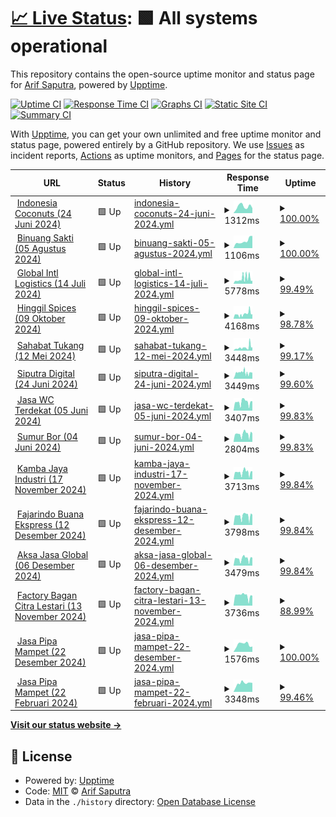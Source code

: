 # [📈 Live Status](https://status.exputra.com): <!--live status--> **🟩 All systems operational**

This repository contains the open-source uptime monitor and status page for [Arif Saputra](https://status.exputra.com), powered by [Upptime](https://github.com/upptime/upptime).

[![Uptime CI](https://github.com/mrays/status.exputra.com/workflows/Uptime%20CI/badge.svg)](https://github.com/mrays/status.exputra.com/actions?query=workflow%3A%22Uptime+CI%22)
[![Response Time CI](https://github.com/mrays/status.exputra.com/workflows/Response%20Time%20CI/badge.svg)](https://github.com/mrays/status.exputra.com/actions?query=workflow%3A%22Response+Time+CI%22)
[![Graphs CI](https://github.com/mrays/status.exputra.com/workflows/Graphs%20CI/badge.svg)](https://github.com/mrays/status.exputra.com/actions?query=workflow%3A%22Graphs+CI%22)
[![Static Site CI](https://github.com/mrays/status.exputra.com/workflows/Static%20Site%20CI/badge.svg)](https://github.com/mrays/status.exputra.com/actions?query=workflow%3A%22Static+Site+CI%22)
[![Summary CI](https://github.com/mrays/status.exputra.com/workflows/Summary%20CI/badge.svg)](https://github.com/mrays/status.exputra.com/actions?query=workflow%3A%22Summary+CI%22)

With [Upptime](https://upptime.js.org), you can get your own unlimited and free uptime monitor and status page, powered entirely by a GitHub repository. We use [Issues](https://github.com/mrays/status.exputra.com/issues) as incident reports, [Actions](https://github.com/mrays/status.exputra.com/actions) as uptime monitors, and [Pages](https://status.exputra.com) for the status page.

<!--start: status pages-->
<!-- This summary is generated by Upptime (https://github.com/upptime/upptime) -->
<!-- Do not edit this manually, your changes will be overwritten -->
<!-- prettier-ignore -->
| URL | Status | History | Response Time | Uptime |
| --- | ------ | ------- | ------------- | ------ |
| <img alt="" src="https://icons.duckduckgo.com/ip3/indonesiacoconuts.com.ico" height="13"> [Indonesia Coconuts (24 Juni 2024)](https://indonesiacoconuts.com) | 🟩 Up | [indonesia-coconuts-24-juni-2024.yml](https://github.com/mrays/status.exputra.com/commits/HEAD/history/indonesia-coconuts-24-juni-2024.yml) | <details><summary><img alt="Response time graph" src="./graphs/indonesia-coconuts-24-juni-2024/response-time-week.png" height="20"> 1312ms</summary><br><a href="https://status.exputra.com/history/indonesia-coconuts-24-juni-2024"><img alt="Response time 1276" src="https://img.shields.io/endpoint?url=https%3A%2F%2Fraw.githubusercontent.com%2Fmrays%2Fstatus.exputra.com%2FHEAD%2Fapi%2Findonesia-coconuts-24-juni-2024%2Fresponse-time.json"></a><br><a href="https://status.exputra.com/history/indonesia-coconuts-24-juni-2024"><img alt="24-hour response time 962" src="https://img.shields.io/endpoint?url=https%3A%2F%2Fraw.githubusercontent.com%2Fmrays%2Fstatus.exputra.com%2FHEAD%2Fapi%2Findonesia-coconuts-24-juni-2024%2Fresponse-time-day.json"></a><br><a href="https://status.exputra.com/history/indonesia-coconuts-24-juni-2024"><img alt="7-day response time 1312" src="https://img.shields.io/endpoint?url=https%3A%2F%2Fraw.githubusercontent.com%2Fmrays%2Fstatus.exputra.com%2FHEAD%2Fapi%2Findonesia-coconuts-24-juni-2024%2Fresponse-time-week.json"></a><br><a href="https://status.exputra.com/history/indonesia-coconuts-24-juni-2024"><img alt="30-day response time 1276" src="https://img.shields.io/endpoint?url=https%3A%2F%2Fraw.githubusercontent.com%2Fmrays%2Fstatus.exputra.com%2FHEAD%2Fapi%2Findonesia-coconuts-24-juni-2024%2Fresponse-time-month.json"></a><br><a href="https://status.exputra.com/history/indonesia-coconuts-24-juni-2024"><img alt="1-year response time 1276" src="https://img.shields.io/endpoint?url=https%3A%2F%2Fraw.githubusercontent.com%2Fmrays%2Fstatus.exputra.com%2FHEAD%2Fapi%2Findonesia-coconuts-24-juni-2024%2Fresponse-time-year.json"></a></details> | <details><summary><a href="https://status.exputra.com/history/indonesia-coconuts-24-juni-2024">100.00%</a></summary><a href="https://status.exputra.com/history/indonesia-coconuts-24-juni-2024"><img alt="All-time uptime 100.00%" src="https://img.shields.io/endpoint?url=https%3A%2F%2Fraw.githubusercontent.com%2Fmrays%2Fstatus.exputra.com%2FHEAD%2Fapi%2Findonesia-coconuts-24-juni-2024%2Fuptime.json"></a><br><a href="https://status.exputra.com/history/indonesia-coconuts-24-juni-2024"><img alt="24-hour uptime 100.00%" src="https://img.shields.io/endpoint?url=https%3A%2F%2Fraw.githubusercontent.com%2Fmrays%2Fstatus.exputra.com%2FHEAD%2Fapi%2Findonesia-coconuts-24-juni-2024%2Fuptime-day.json"></a><br><a href="https://status.exputra.com/history/indonesia-coconuts-24-juni-2024"><img alt="7-day uptime 100.00%" src="https://img.shields.io/endpoint?url=https%3A%2F%2Fraw.githubusercontent.com%2Fmrays%2Fstatus.exputra.com%2FHEAD%2Fapi%2Findonesia-coconuts-24-juni-2024%2Fuptime-week.json"></a><br><a href="https://status.exputra.com/history/indonesia-coconuts-24-juni-2024"><img alt="30-day uptime 100.00%" src="https://img.shields.io/endpoint?url=https%3A%2F%2Fraw.githubusercontent.com%2Fmrays%2Fstatus.exputra.com%2FHEAD%2Fapi%2Findonesia-coconuts-24-juni-2024%2Fuptime-month.json"></a><br><a href="https://status.exputra.com/history/indonesia-coconuts-24-juni-2024"><img alt="1-year uptime 100.00%" src="https://img.shields.io/endpoint?url=https%3A%2F%2Fraw.githubusercontent.com%2Fmrays%2Fstatus.exputra.com%2FHEAD%2Fapi%2Findonesia-coconuts-24-juni-2024%2Fuptime-year.json"></a></details>
| <img alt="" src="https://icons.duckduckgo.com/ip3/binuangsaktiperkasa.com.ico" height="13"> [Binuang Sakti (05 Agustus 2024)](https://binuangsaktiperkasa.com/) | 🟩 Up | [binuang-sakti-05-agustus-2024.yml](https://github.com/mrays/status.exputra.com/commits/HEAD/history/binuang-sakti-05-agustus-2024.yml) | <details><summary><img alt="Response time graph" src="./graphs/binuang-sakti-05-agustus-2024/response-time-week.png" height="20"> 1106ms</summary><br><a href="https://status.exputra.com/history/binuang-sakti-05-agustus-2024"><img alt="Response time 937" src="https://img.shields.io/endpoint?url=https%3A%2F%2Fraw.githubusercontent.com%2Fmrays%2Fstatus.exputra.com%2FHEAD%2Fapi%2Fbinuang-sakti-05-agustus-2024%2Fresponse-time.json"></a><br><a href="https://status.exputra.com/history/binuang-sakti-05-agustus-2024"><img alt="24-hour response time 1205" src="https://img.shields.io/endpoint?url=https%3A%2F%2Fraw.githubusercontent.com%2Fmrays%2Fstatus.exputra.com%2FHEAD%2Fapi%2Fbinuang-sakti-05-agustus-2024%2Fresponse-time-day.json"></a><br><a href="https://status.exputra.com/history/binuang-sakti-05-agustus-2024"><img alt="7-day response time 1106" src="https://img.shields.io/endpoint?url=https%3A%2F%2Fraw.githubusercontent.com%2Fmrays%2Fstatus.exputra.com%2FHEAD%2Fapi%2Fbinuang-sakti-05-agustus-2024%2Fresponse-time-week.json"></a><br><a href="https://status.exputra.com/history/binuang-sakti-05-agustus-2024"><img alt="30-day response time 937" src="https://img.shields.io/endpoint?url=https%3A%2F%2Fraw.githubusercontent.com%2Fmrays%2Fstatus.exputra.com%2FHEAD%2Fapi%2Fbinuang-sakti-05-agustus-2024%2Fresponse-time-month.json"></a><br><a href="https://status.exputra.com/history/binuang-sakti-05-agustus-2024"><img alt="1-year response time 937" src="https://img.shields.io/endpoint?url=https%3A%2F%2Fraw.githubusercontent.com%2Fmrays%2Fstatus.exputra.com%2FHEAD%2Fapi%2Fbinuang-sakti-05-agustus-2024%2Fresponse-time-year.json"></a></details> | <details><summary><a href="https://status.exputra.com/history/binuang-sakti-05-agustus-2024">100.00%</a></summary><a href="https://status.exputra.com/history/binuang-sakti-05-agustus-2024"><img alt="All-time uptime 100.00%" src="https://img.shields.io/endpoint?url=https%3A%2F%2Fraw.githubusercontent.com%2Fmrays%2Fstatus.exputra.com%2FHEAD%2Fapi%2Fbinuang-sakti-05-agustus-2024%2Fuptime.json"></a><br><a href="https://status.exputra.com/history/binuang-sakti-05-agustus-2024"><img alt="24-hour uptime 100.00%" src="https://img.shields.io/endpoint?url=https%3A%2F%2Fraw.githubusercontent.com%2Fmrays%2Fstatus.exputra.com%2FHEAD%2Fapi%2Fbinuang-sakti-05-agustus-2024%2Fuptime-day.json"></a><br><a href="https://status.exputra.com/history/binuang-sakti-05-agustus-2024"><img alt="7-day uptime 100.00%" src="https://img.shields.io/endpoint?url=https%3A%2F%2Fraw.githubusercontent.com%2Fmrays%2Fstatus.exputra.com%2FHEAD%2Fapi%2Fbinuang-sakti-05-agustus-2024%2Fuptime-week.json"></a><br><a href="https://status.exputra.com/history/binuang-sakti-05-agustus-2024"><img alt="30-day uptime 100.00%" src="https://img.shields.io/endpoint?url=https%3A%2F%2Fraw.githubusercontent.com%2Fmrays%2Fstatus.exputra.com%2FHEAD%2Fapi%2Fbinuang-sakti-05-agustus-2024%2Fuptime-month.json"></a><br><a href="https://status.exputra.com/history/binuang-sakti-05-agustus-2024"><img alt="1-year uptime 100.00%" src="https://img.shields.io/endpoint?url=https%3A%2F%2Fraw.githubusercontent.com%2Fmrays%2Fstatus.exputra.com%2FHEAD%2Fapi%2Fbinuang-sakti-05-agustus-2024%2Fuptime-year.json"></a></details>
| <img alt="" src="https://icons.duckduckgo.com/ip3/globalintllogistics.com.ico" height="13"> [Global Intl Logistics (14 Juli 2024)](https://globalintllogistics.com) | 🟩 Up | [global-intl-logistics-14-juli-2024.yml](https://github.com/mrays/status.exputra.com/commits/HEAD/history/global-intl-logistics-14-juli-2024.yml) | <details><summary><img alt="Response time graph" src="./graphs/global-intl-logistics-14-juli-2024/response-time-week.png" height="20"> 5778ms</summary><br><a href="https://status.exputra.com/history/global-intl-logistics-14-juli-2024"><img alt="Response time 4689" src="https://img.shields.io/endpoint?url=https%3A%2F%2Fraw.githubusercontent.com%2Fmrays%2Fstatus.exputra.com%2FHEAD%2Fapi%2Fglobal-intl-logistics-14-juli-2024%2Fresponse-time.json"></a><br><a href="https://status.exputra.com/history/global-intl-logistics-14-juli-2024"><img alt="24-hour response time 2757" src="https://img.shields.io/endpoint?url=https%3A%2F%2Fraw.githubusercontent.com%2Fmrays%2Fstatus.exputra.com%2FHEAD%2Fapi%2Fglobal-intl-logistics-14-juli-2024%2Fresponse-time-day.json"></a><br><a href="https://status.exputra.com/history/global-intl-logistics-14-juli-2024"><img alt="7-day response time 5778" src="https://img.shields.io/endpoint?url=https%3A%2F%2Fraw.githubusercontent.com%2Fmrays%2Fstatus.exputra.com%2FHEAD%2Fapi%2Fglobal-intl-logistics-14-juli-2024%2Fresponse-time-week.json"></a><br><a href="https://status.exputra.com/history/global-intl-logistics-14-juli-2024"><img alt="30-day response time 4689" src="https://img.shields.io/endpoint?url=https%3A%2F%2Fraw.githubusercontent.com%2Fmrays%2Fstatus.exputra.com%2FHEAD%2Fapi%2Fglobal-intl-logistics-14-juli-2024%2Fresponse-time-month.json"></a><br><a href="https://status.exputra.com/history/global-intl-logistics-14-juli-2024"><img alt="1-year response time 4689" src="https://img.shields.io/endpoint?url=https%3A%2F%2Fraw.githubusercontent.com%2Fmrays%2Fstatus.exputra.com%2FHEAD%2Fapi%2Fglobal-intl-logistics-14-juli-2024%2Fresponse-time-year.json"></a></details> | <details><summary><a href="https://status.exputra.com/history/global-intl-logistics-14-juli-2024">99.49%</a></summary><a href="https://status.exputra.com/history/global-intl-logistics-14-juli-2024"><img alt="All-time uptime 99.42%" src="https://img.shields.io/endpoint?url=https%3A%2F%2Fraw.githubusercontent.com%2Fmrays%2Fstatus.exputra.com%2FHEAD%2Fapi%2Fglobal-intl-logistics-14-juli-2024%2Fuptime.json"></a><br><a href="https://status.exputra.com/history/global-intl-logistics-14-juli-2024"><img alt="24-hour uptime 100.00%" src="https://img.shields.io/endpoint?url=https%3A%2F%2Fraw.githubusercontent.com%2Fmrays%2Fstatus.exputra.com%2FHEAD%2Fapi%2Fglobal-intl-logistics-14-juli-2024%2Fuptime-day.json"></a><br><a href="https://status.exputra.com/history/global-intl-logistics-14-juli-2024"><img alt="7-day uptime 99.49%" src="https://img.shields.io/endpoint?url=https%3A%2F%2Fraw.githubusercontent.com%2Fmrays%2Fstatus.exputra.com%2FHEAD%2Fapi%2Fglobal-intl-logistics-14-juli-2024%2Fuptime-week.json"></a><br><a href="https://status.exputra.com/history/global-intl-logistics-14-juli-2024"><img alt="30-day uptime 99.42%" src="https://img.shields.io/endpoint?url=https%3A%2F%2Fraw.githubusercontent.com%2Fmrays%2Fstatus.exputra.com%2FHEAD%2Fapi%2Fglobal-intl-logistics-14-juli-2024%2Fuptime-month.json"></a><br><a href="https://status.exputra.com/history/global-intl-logistics-14-juli-2024"><img alt="1-year uptime 99.42%" src="https://img.shields.io/endpoint?url=https%3A%2F%2Fraw.githubusercontent.com%2Fmrays%2Fstatus.exputra.com%2FHEAD%2Fapi%2Fglobal-intl-logistics-14-juli-2024%2Fuptime-year.json"></a></details>
| <img alt="" src="https://icons.duckduckgo.com/ip3/hinggil-spices.com.ico" height="13"> [Hinggil Spices (09 Oktober 2024)](https://hinggil-spices.com) | 🟩 Up | [hinggil-spices-09-oktober-2024.yml](https://github.com/mrays/status.exputra.com/commits/HEAD/history/hinggil-spices-09-oktober-2024.yml) | <details><summary><img alt="Response time graph" src="./graphs/hinggil-spices-09-oktober-2024/response-time-week.png" height="20"> 4168ms</summary><br><a href="https://status.exputra.com/history/hinggil-spices-09-oktober-2024"><img alt="Response time 4163" src="https://img.shields.io/endpoint?url=https%3A%2F%2Fraw.githubusercontent.com%2Fmrays%2Fstatus.exputra.com%2FHEAD%2Fapi%2Fhinggil-spices-09-oktober-2024%2Fresponse-time.json"></a><br><a href="https://status.exputra.com/history/hinggil-spices-09-oktober-2024"><img alt="24-hour response time 3024" src="https://img.shields.io/endpoint?url=https%3A%2F%2Fraw.githubusercontent.com%2Fmrays%2Fstatus.exputra.com%2FHEAD%2Fapi%2Fhinggil-spices-09-oktober-2024%2Fresponse-time-day.json"></a><br><a href="https://status.exputra.com/history/hinggil-spices-09-oktober-2024"><img alt="7-day response time 4168" src="https://img.shields.io/endpoint?url=https%3A%2F%2Fraw.githubusercontent.com%2Fmrays%2Fstatus.exputra.com%2FHEAD%2Fapi%2Fhinggil-spices-09-oktober-2024%2Fresponse-time-week.json"></a><br><a href="https://status.exputra.com/history/hinggil-spices-09-oktober-2024"><img alt="30-day response time 4163" src="https://img.shields.io/endpoint?url=https%3A%2F%2Fraw.githubusercontent.com%2Fmrays%2Fstatus.exputra.com%2FHEAD%2Fapi%2Fhinggil-spices-09-oktober-2024%2Fresponse-time-month.json"></a><br><a href="https://status.exputra.com/history/hinggil-spices-09-oktober-2024"><img alt="1-year response time 4163" src="https://img.shields.io/endpoint?url=https%3A%2F%2Fraw.githubusercontent.com%2Fmrays%2Fstatus.exputra.com%2FHEAD%2Fapi%2Fhinggil-spices-09-oktober-2024%2Fresponse-time-year.json"></a></details> | <details><summary><a href="https://status.exputra.com/history/hinggil-spices-09-oktober-2024">98.78%</a></summary><a href="https://status.exputra.com/history/hinggil-spices-09-oktober-2024"><img alt="All-time uptime 99.04%" src="https://img.shields.io/endpoint?url=https%3A%2F%2Fraw.githubusercontent.com%2Fmrays%2Fstatus.exputra.com%2FHEAD%2Fapi%2Fhinggil-spices-09-oktober-2024%2Fuptime.json"></a><br><a href="https://status.exputra.com/history/hinggil-spices-09-oktober-2024"><img alt="24-hour uptime 98.83%" src="https://img.shields.io/endpoint?url=https%3A%2F%2Fraw.githubusercontent.com%2Fmrays%2Fstatus.exputra.com%2FHEAD%2Fapi%2Fhinggil-spices-09-oktober-2024%2Fuptime-day.json"></a><br><a href="https://status.exputra.com/history/hinggil-spices-09-oktober-2024"><img alt="7-day uptime 98.78%" src="https://img.shields.io/endpoint?url=https%3A%2F%2Fraw.githubusercontent.com%2Fmrays%2Fstatus.exputra.com%2FHEAD%2Fapi%2Fhinggil-spices-09-oktober-2024%2Fuptime-week.json"></a><br><a href="https://status.exputra.com/history/hinggil-spices-09-oktober-2024"><img alt="30-day uptime 99.04%" src="https://img.shields.io/endpoint?url=https%3A%2F%2Fraw.githubusercontent.com%2Fmrays%2Fstatus.exputra.com%2FHEAD%2Fapi%2Fhinggil-spices-09-oktober-2024%2Fuptime-month.json"></a><br><a href="https://status.exputra.com/history/hinggil-spices-09-oktober-2024"><img alt="1-year uptime 99.04%" src="https://img.shields.io/endpoint?url=https%3A%2F%2Fraw.githubusercontent.com%2Fmrays%2Fstatus.exputra.com%2FHEAD%2Fapi%2Fhinggil-spices-09-oktober-2024%2Fuptime-year.json"></a></details>
| <img alt="" src="https://icons.duckduckgo.com/ip3/sahabattukang.id.ico" height="13"> [Sahabat Tukang (12 Mei 2024)](https://sahabattukang.id) | 🟩 Up | [sahabat-tukang-12-mei-2024.yml](https://github.com/mrays/status.exputra.com/commits/HEAD/history/sahabat-tukang-12-mei-2024.yml) | <details><summary><img alt="Response time graph" src="./graphs/sahabat-tukang-12-mei-2024/response-time-week.png" height="20"> 3448ms</summary><br><a href="https://status.exputra.com/history/sahabat-tukang-12-mei-2024"><img alt="Response time 3514" src="https://img.shields.io/endpoint?url=https%3A%2F%2Fraw.githubusercontent.com%2Fmrays%2Fstatus.exputra.com%2FHEAD%2Fapi%2Fsahabat-tukang-12-mei-2024%2Fresponse-time.json"></a><br><a href="https://status.exputra.com/history/sahabat-tukang-12-mei-2024"><img alt="24-hour response time 2450" src="https://img.shields.io/endpoint?url=https%3A%2F%2Fraw.githubusercontent.com%2Fmrays%2Fstatus.exputra.com%2FHEAD%2Fapi%2Fsahabat-tukang-12-mei-2024%2Fresponse-time-day.json"></a><br><a href="https://status.exputra.com/history/sahabat-tukang-12-mei-2024"><img alt="7-day response time 3448" src="https://img.shields.io/endpoint?url=https%3A%2F%2Fraw.githubusercontent.com%2Fmrays%2Fstatus.exputra.com%2FHEAD%2Fapi%2Fsahabat-tukang-12-mei-2024%2Fresponse-time-week.json"></a><br><a href="https://status.exputra.com/history/sahabat-tukang-12-mei-2024"><img alt="30-day response time 3514" src="https://img.shields.io/endpoint?url=https%3A%2F%2Fraw.githubusercontent.com%2Fmrays%2Fstatus.exputra.com%2FHEAD%2Fapi%2Fsahabat-tukang-12-mei-2024%2Fresponse-time-month.json"></a><br><a href="https://status.exputra.com/history/sahabat-tukang-12-mei-2024"><img alt="1-year response time 3514" src="https://img.shields.io/endpoint?url=https%3A%2F%2Fraw.githubusercontent.com%2Fmrays%2Fstatus.exputra.com%2FHEAD%2Fapi%2Fsahabat-tukang-12-mei-2024%2Fresponse-time-year.json"></a></details> | <details><summary><a href="https://status.exputra.com/history/sahabat-tukang-12-mei-2024">99.17%</a></summary><a href="https://status.exputra.com/history/sahabat-tukang-12-mei-2024"><img alt="All-time uptime 99.37%" src="https://img.shields.io/endpoint?url=https%3A%2F%2Fraw.githubusercontent.com%2Fmrays%2Fstatus.exputra.com%2FHEAD%2Fapi%2Fsahabat-tukang-12-mei-2024%2Fuptime.json"></a><br><a href="https://status.exputra.com/history/sahabat-tukang-12-mei-2024"><img alt="24-hour uptime 98.83%" src="https://img.shields.io/endpoint?url=https%3A%2F%2Fraw.githubusercontent.com%2Fmrays%2Fstatus.exputra.com%2FHEAD%2Fapi%2Fsahabat-tukang-12-mei-2024%2Fuptime-day.json"></a><br><a href="https://status.exputra.com/history/sahabat-tukang-12-mei-2024"><img alt="7-day uptime 99.17%" src="https://img.shields.io/endpoint?url=https%3A%2F%2Fraw.githubusercontent.com%2Fmrays%2Fstatus.exputra.com%2FHEAD%2Fapi%2Fsahabat-tukang-12-mei-2024%2Fuptime-week.json"></a><br><a href="https://status.exputra.com/history/sahabat-tukang-12-mei-2024"><img alt="30-day uptime 99.37%" src="https://img.shields.io/endpoint?url=https%3A%2F%2Fraw.githubusercontent.com%2Fmrays%2Fstatus.exputra.com%2FHEAD%2Fapi%2Fsahabat-tukang-12-mei-2024%2Fuptime-month.json"></a><br><a href="https://status.exputra.com/history/sahabat-tukang-12-mei-2024"><img alt="1-year uptime 99.37%" src="https://img.shields.io/endpoint?url=https%3A%2F%2Fraw.githubusercontent.com%2Fmrays%2Fstatus.exputra.com%2FHEAD%2Fapi%2Fsahabat-tukang-12-mei-2024%2Fuptime-year.json"></a></details>
| <img alt="" src="https://icons.duckduckgo.com/ip3/siputra.digital.ico" height="13"> [Siputra Digital (24 Juni 2024)](https://siputra.digital/) | 🟩 Up | [siputra-digital-24-juni-2024.yml](https://github.com/mrays/status.exputra.com/commits/HEAD/history/siputra-digital-24-juni-2024.yml) | <details><summary><img alt="Response time graph" src="./graphs/siputra-digital-24-juni-2024/response-time-week.png" height="20"> 3449ms</summary><br><a href="https://status.exputra.com/history/siputra-digital-24-juni-2024"><img alt="Response time 3570" src="https://img.shields.io/endpoint?url=https%3A%2F%2Fraw.githubusercontent.com%2Fmrays%2Fstatus.exputra.com%2FHEAD%2Fapi%2Fsiputra-digital-24-juni-2024%2Fresponse-time.json"></a><br><a href="https://status.exputra.com/history/siputra-digital-24-juni-2024"><img alt="24-hour response time 3224" src="https://img.shields.io/endpoint?url=https%3A%2F%2Fraw.githubusercontent.com%2Fmrays%2Fstatus.exputra.com%2FHEAD%2Fapi%2Fsiputra-digital-24-juni-2024%2Fresponse-time-day.json"></a><br><a href="https://status.exputra.com/history/siputra-digital-24-juni-2024"><img alt="7-day response time 3449" src="https://img.shields.io/endpoint?url=https%3A%2F%2Fraw.githubusercontent.com%2Fmrays%2Fstatus.exputra.com%2FHEAD%2Fapi%2Fsiputra-digital-24-juni-2024%2Fresponse-time-week.json"></a><br><a href="https://status.exputra.com/history/siputra-digital-24-juni-2024"><img alt="30-day response time 3570" src="https://img.shields.io/endpoint?url=https%3A%2F%2Fraw.githubusercontent.com%2Fmrays%2Fstatus.exputra.com%2FHEAD%2Fapi%2Fsiputra-digital-24-juni-2024%2Fresponse-time-month.json"></a><br><a href="https://status.exputra.com/history/siputra-digital-24-juni-2024"><img alt="1-year response time 3570" src="https://img.shields.io/endpoint?url=https%3A%2F%2Fraw.githubusercontent.com%2Fmrays%2Fstatus.exputra.com%2FHEAD%2Fapi%2Fsiputra-digital-24-juni-2024%2Fresponse-time-year.json"></a></details> | <details><summary><a href="https://status.exputra.com/history/siputra-digital-24-juni-2024">99.60%</a></summary><a href="https://status.exputra.com/history/siputra-digital-24-juni-2024"><img alt="All-time uptime 99.50%" src="https://img.shields.io/endpoint?url=https%3A%2F%2Fraw.githubusercontent.com%2Fmrays%2Fstatus.exputra.com%2FHEAD%2Fapi%2Fsiputra-digital-24-juni-2024%2Fuptime.json"></a><br><a href="https://status.exputra.com/history/siputra-digital-24-juni-2024"><img alt="24-hour uptime 100.00%" src="https://img.shields.io/endpoint?url=https%3A%2F%2Fraw.githubusercontent.com%2Fmrays%2Fstatus.exputra.com%2FHEAD%2Fapi%2Fsiputra-digital-24-juni-2024%2Fuptime-day.json"></a><br><a href="https://status.exputra.com/history/siputra-digital-24-juni-2024"><img alt="7-day uptime 99.60%" src="https://img.shields.io/endpoint?url=https%3A%2F%2Fraw.githubusercontent.com%2Fmrays%2Fstatus.exputra.com%2FHEAD%2Fapi%2Fsiputra-digital-24-juni-2024%2Fuptime-week.json"></a><br><a href="https://status.exputra.com/history/siputra-digital-24-juni-2024"><img alt="30-day uptime 99.50%" src="https://img.shields.io/endpoint?url=https%3A%2F%2Fraw.githubusercontent.com%2Fmrays%2Fstatus.exputra.com%2FHEAD%2Fapi%2Fsiputra-digital-24-juni-2024%2Fuptime-month.json"></a><br><a href="https://status.exputra.com/history/siputra-digital-24-juni-2024"><img alt="1-year uptime 99.50%" src="https://img.shields.io/endpoint?url=https%3A%2F%2Fraw.githubusercontent.com%2Fmrays%2Fstatus.exputra.com%2FHEAD%2Fapi%2Fsiputra-digital-24-juni-2024%2Fuptime-year.json"></a></details>
| <img alt="" src="https://icons.duckduckgo.com/ip3/jasasedotwcterdekat.id.ico" height="13"> [Jasa WC Terdekat (05 Juni 2024)](https://jasasedotwcterdekat.id/) | 🟩 Up | [jasa-wc-terdekat-05-juni-2024.yml](https://github.com/mrays/status.exputra.com/commits/HEAD/history/jasa-wc-terdekat-05-juni-2024.yml) | <details><summary><img alt="Response time graph" src="./graphs/jasa-wc-terdekat-05-juni-2024/response-time-week.png" height="20"> 3407ms</summary><br><a href="https://status.exputra.com/history/jasa-wc-terdekat-05-juni-2024"><img alt="Response time 3554" src="https://img.shields.io/endpoint?url=https%3A%2F%2Fraw.githubusercontent.com%2Fmrays%2Fstatus.exputra.com%2FHEAD%2Fapi%2Fjasa-wc-terdekat-05-juni-2024%2Fresponse-time.json"></a><br><a href="https://status.exputra.com/history/jasa-wc-terdekat-05-juni-2024"><img alt="24-hour response time 3681" src="https://img.shields.io/endpoint?url=https%3A%2F%2Fraw.githubusercontent.com%2Fmrays%2Fstatus.exputra.com%2FHEAD%2Fapi%2Fjasa-wc-terdekat-05-juni-2024%2Fresponse-time-day.json"></a><br><a href="https://status.exputra.com/history/jasa-wc-terdekat-05-juni-2024"><img alt="7-day response time 3407" src="https://img.shields.io/endpoint?url=https%3A%2F%2Fraw.githubusercontent.com%2Fmrays%2Fstatus.exputra.com%2FHEAD%2Fapi%2Fjasa-wc-terdekat-05-juni-2024%2Fresponse-time-week.json"></a><br><a href="https://status.exputra.com/history/jasa-wc-terdekat-05-juni-2024"><img alt="30-day response time 3554" src="https://img.shields.io/endpoint?url=https%3A%2F%2Fraw.githubusercontent.com%2Fmrays%2Fstatus.exputra.com%2FHEAD%2Fapi%2Fjasa-wc-terdekat-05-juni-2024%2Fresponse-time-month.json"></a><br><a href="https://status.exputra.com/history/jasa-wc-terdekat-05-juni-2024"><img alt="1-year response time 3554" src="https://img.shields.io/endpoint?url=https%3A%2F%2Fraw.githubusercontent.com%2Fmrays%2Fstatus.exputra.com%2FHEAD%2Fapi%2Fjasa-wc-terdekat-05-juni-2024%2Fresponse-time-year.json"></a></details> | <details><summary><a href="https://status.exputra.com/history/jasa-wc-terdekat-05-juni-2024">99.83%</a></summary><a href="https://status.exputra.com/history/jasa-wc-terdekat-05-juni-2024"><img alt="All-time uptime 99.93%" src="https://img.shields.io/endpoint?url=https%3A%2F%2Fraw.githubusercontent.com%2Fmrays%2Fstatus.exputra.com%2FHEAD%2Fapi%2Fjasa-wc-terdekat-05-juni-2024%2Fuptime.json"></a><br><a href="https://status.exputra.com/history/jasa-wc-terdekat-05-juni-2024"><img alt="24-hour uptime 98.79%" src="https://img.shields.io/endpoint?url=https%3A%2F%2Fraw.githubusercontent.com%2Fmrays%2Fstatus.exputra.com%2FHEAD%2Fapi%2Fjasa-wc-terdekat-05-juni-2024%2Fuptime-day.json"></a><br><a href="https://status.exputra.com/history/jasa-wc-terdekat-05-juni-2024"><img alt="7-day uptime 99.83%" src="https://img.shields.io/endpoint?url=https%3A%2F%2Fraw.githubusercontent.com%2Fmrays%2Fstatus.exputra.com%2FHEAD%2Fapi%2Fjasa-wc-terdekat-05-juni-2024%2Fuptime-week.json"></a><br><a href="https://status.exputra.com/history/jasa-wc-terdekat-05-juni-2024"><img alt="30-day uptime 99.93%" src="https://img.shields.io/endpoint?url=https%3A%2F%2Fraw.githubusercontent.com%2Fmrays%2Fstatus.exputra.com%2FHEAD%2Fapi%2Fjasa-wc-terdekat-05-juni-2024%2Fuptime-month.json"></a><br><a href="https://status.exputra.com/history/jasa-wc-terdekat-05-juni-2024"><img alt="1-year uptime 99.93%" src="https://img.shields.io/endpoint?url=https%3A%2F%2Fraw.githubusercontent.com%2Fmrays%2Fstatus.exputra.com%2FHEAD%2Fapi%2Fjasa-wc-terdekat-05-juni-2024%2Fuptime-year.json"></a></details>
| <img alt="" src="https://icons.duckduckgo.com/ip3/sumur-bor.com.ico" height="13"> [Sumur Bor (04 Juni 2024)](https://sumur-bor.com/) | 🟩 Up | [sumur-bor-04-juni-2024.yml](https://github.com/mrays/status.exputra.com/commits/HEAD/history/sumur-bor-04-juni-2024.yml) | <details><summary><img alt="Response time graph" src="./graphs/sumur-bor-04-juni-2024/response-time-week.png" height="20"> 2804ms</summary><br><a href="https://status.exputra.com/history/sumur-bor-04-juni-2024"><img alt="Response time 2954" src="https://img.shields.io/endpoint?url=https%3A%2F%2Fraw.githubusercontent.com%2Fmrays%2Fstatus.exputra.com%2FHEAD%2Fapi%2Fsumur-bor-04-juni-2024%2Fresponse-time.json"></a><br><a href="https://status.exputra.com/history/sumur-bor-04-juni-2024"><img alt="24-hour response time 3004" src="https://img.shields.io/endpoint?url=https%3A%2F%2Fraw.githubusercontent.com%2Fmrays%2Fstatus.exputra.com%2FHEAD%2Fapi%2Fsumur-bor-04-juni-2024%2Fresponse-time-day.json"></a><br><a href="https://status.exputra.com/history/sumur-bor-04-juni-2024"><img alt="7-day response time 2804" src="https://img.shields.io/endpoint?url=https%3A%2F%2Fraw.githubusercontent.com%2Fmrays%2Fstatus.exputra.com%2FHEAD%2Fapi%2Fsumur-bor-04-juni-2024%2Fresponse-time-week.json"></a><br><a href="https://status.exputra.com/history/sumur-bor-04-juni-2024"><img alt="30-day response time 2954" src="https://img.shields.io/endpoint?url=https%3A%2F%2Fraw.githubusercontent.com%2Fmrays%2Fstatus.exputra.com%2FHEAD%2Fapi%2Fsumur-bor-04-juni-2024%2Fresponse-time-month.json"></a><br><a href="https://status.exputra.com/history/sumur-bor-04-juni-2024"><img alt="1-year response time 2954" src="https://img.shields.io/endpoint?url=https%3A%2F%2Fraw.githubusercontent.com%2Fmrays%2Fstatus.exputra.com%2FHEAD%2Fapi%2Fsumur-bor-04-juni-2024%2Fresponse-time-year.json"></a></details> | <details><summary><a href="https://status.exputra.com/history/sumur-bor-04-juni-2024">99.83%</a></summary><a href="https://status.exputra.com/history/sumur-bor-04-juni-2024"><img alt="All-time uptime 99.94%" src="https://img.shields.io/endpoint?url=https%3A%2F%2Fraw.githubusercontent.com%2Fmrays%2Fstatus.exputra.com%2FHEAD%2Fapi%2Fsumur-bor-04-juni-2024%2Fuptime.json"></a><br><a href="https://status.exputra.com/history/sumur-bor-04-juni-2024"><img alt="24-hour uptime 98.82%" src="https://img.shields.io/endpoint?url=https%3A%2F%2Fraw.githubusercontent.com%2Fmrays%2Fstatus.exputra.com%2FHEAD%2Fapi%2Fsumur-bor-04-juni-2024%2Fuptime-day.json"></a><br><a href="https://status.exputra.com/history/sumur-bor-04-juni-2024"><img alt="7-day uptime 99.83%" src="https://img.shields.io/endpoint?url=https%3A%2F%2Fraw.githubusercontent.com%2Fmrays%2Fstatus.exputra.com%2FHEAD%2Fapi%2Fsumur-bor-04-juni-2024%2Fuptime-week.json"></a><br><a href="https://status.exputra.com/history/sumur-bor-04-juni-2024"><img alt="30-day uptime 99.94%" src="https://img.shields.io/endpoint?url=https%3A%2F%2Fraw.githubusercontent.com%2Fmrays%2Fstatus.exputra.com%2FHEAD%2Fapi%2Fsumur-bor-04-juni-2024%2Fuptime-month.json"></a><br><a href="https://status.exputra.com/history/sumur-bor-04-juni-2024"><img alt="1-year uptime 99.94%" src="https://img.shields.io/endpoint?url=https%3A%2F%2Fraw.githubusercontent.com%2Fmrays%2Fstatus.exputra.com%2FHEAD%2Fapi%2Fsumur-bor-04-juni-2024%2Fuptime-year.json"></a></details>
| <img alt="" src="https://icons.duckduckgo.com/ip3/kambajayaindustri.com.ico" height="13"> [Kamba Jaya Industri (17 November 2024)](https://kambajayaindustri.com/) | 🟩 Up | [kamba-jaya-industri-17-november-2024.yml](https://github.com/mrays/status.exputra.com/commits/HEAD/history/kamba-jaya-industri-17-november-2024.yml) | <details><summary><img alt="Response time graph" src="./graphs/kamba-jaya-industri-17-november-2024/response-time-week.png" height="20"> 3713ms</summary><br><a href="https://status.exputra.com/history/kamba-jaya-industri-17-november-2024"><img alt="Response time 3626" src="https://img.shields.io/endpoint?url=https%3A%2F%2Fraw.githubusercontent.com%2Fmrays%2Fstatus.exputra.com%2FHEAD%2Fapi%2Fkamba-jaya-industri-17-november-2024%2Fresponse-time.json"></a><br><a href="https://status.exputra.com/history/kamba-jaya-industri-17-november-2024"><img alt="24-hour response time 5651" src="https://img.shields.io/endpoint?url=https%3A%2F%2Fraw.githubusercontent.com%2Fmrays%2Fstatus.exputra.com%2FHEAD%2Fapi%2Fkamba-jaya-industri-17-november-2024%2Fresponse-time-day.json"></a><br><a href="https://status.exputra.com/history/kamba-jaya-industri-17-november-2024"><img alt="7-day response time 3713" src="https://img.shields.io/endpoint?url=https%3A%2F%2Fraw.githubusercontent.com%2Fmrays%2Fstatus.exputra.com%2FHEAD%2Fapi%2Fkamba-jaya-industri-17-november-2024%2Fresponse-time-week.json"></a><br><a href="https://status.exputra.com/history/kamba-jaya-industri-17-november-2024"><img alt="30-day response time 3626" src="https://img.shields.io/endpoint?url=https%3A%2F%2Fraw.githubusercontent.com%2Fmrays%2Fstatus.exputra.com%2FHEAD%2Fapi%2Fkamba-jaya-industri-17-november-2024%2Fresponse-time-month.json"></a><br><a href="https://status.exputra.com/history/kamba-jaya-industri-17-november-2024"><img alt="1-year response time 3626" src="https://img.shields.io/endpoint?url=https%3A%2F%2Fraw.githubusercontent.com%2Fmrays%2Fstatus.exputra.com%2FHEAD%2Fapi%2Fkamba-jaya-industri-17-november-2024%2Fresponse-time-year.json"></a></details> | <details><summary><a href="https://status.exputra.com/history/kamba-jaya-industri-17-november-2024">99.84%</a></summary><a href="https://status.exputra.com/history/kamba-jaya-industri-17-november-2024"><img alt="All-time uptime 99.94%" src="https://img.shields.io/endpoint?url=https%3A%2F%2Fraw.githubusercontent.com%2Fmrays%2Fstatus.exputra.com%2FHEAD%2Fapi%2Fkamba-jaya-industri-17-november-2024%2Fuptime.json"></a><br><a href="https://status.exputra.com/history/kamba-jaya-industri-17-november-2024"><img alt="24-hour uptime 98.85%" src="https://img.shields.io/endpoint?url=https%3A%2F%2Fraw.githubusercontent.com%2Fmrays%2Fstatus.exputra.com%2FHEAD%2Fapi%2Fkamba-jaya-industri-17-november-2024%2Fuptime-day.json"></a><br><a href="https://status.exputra.com/history/kamba-jaya-industri-17-november-2024"><img alt="7-day uptime 99.84%" src="https://img.shields.io/endpoint?url=https%3A%2F%2Fraw.githubusercontent.com%2Fmrays%2Fstatus.exputra.com%2FHEAD%2Fapi%2Fkamba-jaya-industri-17-november-2024%2Fuptime-week.json"></a><br><a href="https://status.exputra.com/history/kamba-jaya-industri-17-november-2024"><img alt="30-day uptime 99.94%" src="https://img.shields.io/endpoint?url=https%3A%2F%2Fraw.githubusercontent.com%2Fmrays%2Fstatus.exputra.com%2FHEAD%2Fapi%2Fkamba-jaya-industri-17-november-2024%2Fuptime-month.json"></a><br><a href="https://status.exputra.com/history/kamba-jaya-industri-17-november-2024"><img alt="1-year uptime 99.94%" src="https://img.shields.io/endpoint?url=https%3A%2F%2Fraw.githubusercontent.com%2Fmrays%2Fstatus.exputra.com%2FHEAD%2Fapi%2Fkamba-jaya-industri-17-november-2024%2Fuptime-year.json"></a></details>
| <img alt="" src="https://icons.duckduckgo.com/ip3/pt.fajarindobuanaexpress.com.ico" height="13"> [Fajarindo Buana Ekspress (12 Desember 2024)](https://pt.fajarindobuanaexpress.com/) | 🟩 Up | [fajarindo-buana-ekspress-12-desember-2024.yml](https://github.com/mrays/status.exputra.com/commits/HEAD/history/fajarindo-buana-ekspress-12-desember-2024.yml) | <details><summary><img alt="Response time graph" src="./graphs/fajarindo-buana-ekspress-12-desember-2024/response-time-week.png" height="20"> 3798ms</summary><br><a href="https://status.exputra.com/history/fajarindo-buana-ekspress-12-desember-2024"><img alt="Response time 3965" src="https://img.shields.io/endpoint?url=https%3A%2F%2Fraw.githubusercontent.com%2Fmrays%2Fstatus.exputra.com%2FHEAD%2Fapi%2Ffajarindo-buana-ekspress-12-desember-2024%2Fresponse-time.json"></a><br><a href="https://status.exputra.com/history/fajarindo-buana-ekspress-12-desember-2024"><img alt="24-hour response time 4979" src="https://img.shields.io/endpoint?url=https%3A%2F%2Fraw.githubusercontent.com%2Fmrays%2Fstatus.exputra.com%2FHEAD%2Fapi%2Ffajarindo-buana-ekspress-12-desember-2024%2Fresponse-time-day.json"></a><br><a href="https://status.exputra.com/history/fajarindo-buana-ekspress-12-desember-2024"><img alt="7-day response time 3798" src="https://img.shields.io/endpoint?url=https%3A%2F%2Fraw.githubusercontent.com%2Fmrays%2Fstatus.exputra.com%2FHEAD%2Fapi%2Ffajarindo-buana-ekspress-12-desember-2024%2Fresponse-time-week.json"></a><br><a href="https://status.exputra.com/history/fajarindo-buana-ekspress-12-desember-2024"><img alt="30-day response time 3965" src="https://img.shields.io/endpoint?url=https%3A%2F%2Fraw.githubusercontent.com%2Fmrays%2Fstatus.exputra.com%2FHEAD%2Fapi%2Ffajarindo-buana-ekspress-12-desember-2024%2Fresponse-time-month.json"></a><br><a href="https://status.exputra.com/history/fajarindo-buana-ekspress-12-desember-2024"><img alt="1-year response time 3965" src="https://img.shields.io/endpoint?url=https%3A%2F%2Fraw.githubusercontent.com%2Fmrays%2Fstatus.exputra.com%2FHEAD%2Fapi%2Ffajarindo-buana-ekspress-12-desember-2024%2Fresponse-time-year.json"></a></details> | <details><summary><a href="https://status.exputra.com/history/fajarindo-buana-ekspress-12-desember-2024">99.84%</a></summary><a href="https://status.exputra.com/history/fajarindo-buana-ekspress-12-desember-2024"><img alt="All-time uptime 99.94%" src="https://img.shields.io/endpoint?url=https%3A%2F%2Fraw.githubusercontent.com%2Fmrays%2Fstatus.exputra.com%2FHEAD%2Fapi%2Ffajarindo-buana-ekspress-12-desember-2024%2Fuptime.json"></a><br><a href="https://status.exputra.com/history/fajarindo-buana-ekspress-12-desember-2024"><img alt="24-hour uptime 98.88%" src="https://img.shields.io/endpoint?url=https%3A%2F%2Fraw.githubusercontent.com%2Fmrays%2Fstatus.exputra.com%2FHEAD%2Fapi%2Ffajarindo-buana-ekspress-12-desember-2024%2Fuptime-day.json"></a><br><a href="https://status.exputra.com/history/fajarindo-buana-ekspress-12-desember-2024"><img alt="7-day uptime 99.84%" src="https://img.shields.io/endpoint?url=https%3A%2F%2Fraw.githubusercontent.com%2Fmrays%2Fstatus.exputra.com%2FHEAD%2Fapi%2Ffajarindo-buana-ekspress-12-desember-2024%2Fuptime-week.json"></a><br><a href="https://status.exputra.com/history/fajarindo-buana-ekspress-12-desember-2024"><img alt="30-day uptime 99.94%" src="https://img.shields.io/endpoint?url=https%3A%2F%2Fraw.githubusercontent.com%2Fmrays%2Fstatus.exputra.com%2FHEAD%2Fapi%2Ffajarindo-buana-ekspress-12-desember-2024%2Fuptime-month.json"></a><br><a href="https://status.exputra.com/history/fajarindo-buana-ekspress-12-desember-2024"><img alt="1-year uptime 99.94%" src="https://img.shields.io/endpoint?url=https%3A%2F%2Fraw.githubusercontent.com%2Fmrays%2Fstatus.exputra.com%2FHEAD%2Fapi%2Ffajarindo-buana-ekspress-12-desember-2024%2Fuptime-year.json"></a></details>
| <img alt="" src="https://icons.duckduckgo.com/ip3/aksajasaglobal.com.ico" height="13"> [Aksa Jasa Global (06 Desember 2024)](https://aksajasaglobal.com/) | 🟩 Up | [aksa-jasa-global-06-desember-2024.yml](https://github.com/mrays/status.exputra.com/commits/HEAD/history/aksa-jasa-global-06-desember-2024.yml) | <details><summary><img alt="Response time graph" src="./graphs/aksa-jasa-global-06-desember-2024/response-time-week.png" height="20"> 3479ms</summary><br><a href="https://status.exputra.com/history/aksa-jasa-global-06-desember-2024"><img alt="Response time 3614" src="https://img.shields.io/endpoint?url=https%3A%2F%2Fraw.githubusercontent.com%2Fmrays%2Fstatus.exputra.com%2FHEAD%2Fapi%2Faksa-jasa-global-06-desember-2024%2Fresponse-time.json"></a><br><a href="https://status.exputra.com/history/aksa-jasa-global-06-desember-2024"><img alt="24-hour response time 4715" src="https://img.shields.io/endpoint?url=https%3A%2F%2Fraw.githubusercontent.com%2Fmrays%2Fstatus.exputra.com%2FHEAD%2Fapi%2Faksa-jasa-global-06-desember-2024%2Fresponse-time-day.json"></a><br><a href="https://status.exputra.com/history/aksa-jasa-global-06-desember-2024"><img alt="7-day response time 3479" src="https://img.shields.io/endpoint?url=https%3A%2F%2Fraw.githubusercontent.com%2Fmrays%2Fstatus.exputra.com%2FHEAD%2Fapi%2Faksa-jasa-global-06-desember-2024%2Fresponse-time-week.json"></a><br><a href="https://status.exputra.com/history/aksa-jasa-global-06-desember-2024"><img alt="30-day response time 3614" src="https://img.shields.io/endpoint?url=https%3A%2F%2Fraw.githubusercontent.com%2Fmrays%2Fstatus.exputra.com%2FHEAD%2Fapi%2Faksa-jasa-global-06-desember-2024%2Fresponse-time-month.json"></a><br><a href="https://status.exputra.com/history/aksa-jasa-global-06-desember-2024"><img alt="1-year response time 3614" src="https://img.shields.io/endpoint?url=https%3A%2F%2Fraw.githubusercontent.com%2Fmrays%2Fstatus.exputra.com%2FHEAD%2Fapi%2Faksa-jasa-global-06-desember-2024%2Fresponse-time-year.json"></a></details> | <details><summary><a href="https://status.exputra.com/history/aksa-jasa-global-06-desember-2024">99.84%</a></summary><a href="https://status.exputra.com/history/aksa-jasa-global-06-desember-2024"><img alt="All-time uptime 99.94%" src="https://img.shields.io/endpoint?url=https%3A%2F%2Fraw.githubusercontent.com%2Fmrays%2Fstatus.exputra.com%2FHEAD%2Fapi%2Faksa-jasa-global-06-desember-2024%2Fuptime.json"></a><br><a href="https://status.exputra.com/history/aksa-jasa-global-06-desember-2024"><img alt="24-hour uptime 98.90%" src="https://img.shields.io/endpoint?url=https%3A%2F%2Fraw.githubusercontent.com%2Fmrays%2Fstatus.exputra.com%2FHEAD%2Fapi%2Faksa-jasa-global-06-desember-2024%2Fuptime-day.json"></a><br><a href="https://status.exputra.com/history/aksa-jasa-global-06-desember-2024"><img alt="7-day uptime 99.84%" src="https://img.shields.io/endpoint?url=https%3A%2F%2Fraw.githubusercontent.com%2Fmrays%2Fstatus.exputra.com%2FHEAD%2Fapi%2Faksa-jasa-global-06-desember-2024%2Fuptime-week.json"></a><br><a href="https://status.exputra.com/history/aksa-jasa-global-06-desember-2024"><img alt="30-day uptime 99.94%" src="https://img.shields.io/endpoint?url=https%3A%2F%2Fraw.githubusercontent.com%2Fmrays%2Fstatus.exputra.com%2FHEAD%2Fapi%2Faksa-jasa-global-06-desember-2024%2Fuptime-month.json"></a><br><a href="https://status.exputra.com/history/aksa-jasa-global-06-desember-2024"><img alt="1-year uptime 99.94%" src="https://img.shields.io/endpoint?url=https%3A%2F%2Fraw.githubusercontent.com%2Fmrays%2Fstatus.exputra.com%2FHEAD%2Fapi%2Faksa-jasa-global-06-desember-2024%2Fuptime-year.json"></a></details>
| <img alt="" src="https://icons.duckduckgo.com/ip3/factorybagancitralestari.com.ico" height="13"> [Factory Bagan Citra Lestari (13 November 2024)](https://factorybagancitralestari.com) | 🟩 Up | [factory-bagan-citra-lestari-13-november-2024.yml](https://github.com/mrays/status.exputra.com/commits/HEAD/history/factory-bagan-citra-lestari-13-november-2024.yml) | <details><summary><img alt="Response time graph" src="./graphs/factory-bagan-citra-lestari-13-november-2024/response-time-week.png" height="20"> 3736ms</summary><br><a href="https://status.exputra.com/history/factory-bagan-citra-lestari-13-november-2024"><img alt="Response time 3755" src="https://img.shields.io/endpoint?url=https%3A%2F%2Fraw.githubusercontent.com%2Fmrays%2Fstatus.exputra.com%2FHEAD%2Fapi%2Ffactory-bagan-citra-lestari-13-november-2024%2Fresponse-time.json"></a><br><a href="https://status.exputra.com/history/factory-bagan-citra-lestari-13-november-2024"><img alt="24-hour response time 4577" src="https://img.shields.io/endpoint?url=https%3A%2F%2Fraw.githubusercontent.com%2Fmrays%2Fstatus.exputra.com%2FHEAD%2Fapi%2Ffactory-bagan-citra-lestari-13-november-2024%2Fresponse-time-day.json"></a><br><a href="https://status.exputra.com/history/factory-bagan-citra-lestari-13-november-2024"><img alt="7-day response time 3736" src="https://img.shields.io/endpoint?url=https%3A%2F%2Fraw.githubusercontent.com%2Fmrays%2Fstatus.exputra.com%2FHEAD%2Fapi%2Ffactory-bagan-citra-lestari-13-november-2024%2Fresponse-time-week.json"></a><br><a href="https://status.exputra.com/history/factory-bagan-citra-lestari-13-november-2024"><img alt="30-day response time 3755" src="https://img.shields.io/endpoint?url=https%3A%2F%2Fraw.githubusercontent.com%2Fmrays%2Fstatus.exputra.com%2FHEAD%2Fapi%2Ffactory-bagan-citra-lestari-13-november-2024%2Fresponse-time-month.json"></a><br><a href="https://status.exputra.com/history/factory-bagan-citra-lestari-13-november-2024"><img alt="1-year response time 3755" src="https://img.shields.io/endpoint?url=https%3A%2F%2Fraw.githubusercontent.com%2Fmrays%2Fstatus.exputra.com%2FHEAD%2Fapi%2Ffactory-bagan-citra-lestari-13-november-2024%2Fresponse-time-year.json"></a></details> | <details><summary><a href="https://status.exputra.com/history/factory-bagan-citra-lestari-13-november-2024">88.99%</a></summary><a href="https://status.exputra.com/history/factory-bagan-citra-lestari-13-november-2024"><img alt="All-time uptime 95.81%" src="https://img.shields.io/endpoint?url=https%3A%2F%2Fraw.githubusercontent.com%2Fmrays%2Fstatus.exputra.com%2FHEAD%2Fapi%2Ffactory-bagan-citra-lestari-13-november-2024%2Fuptime.json"></a><br><a href="https://status.exputra.com/history/factory-bagan-citra-lestari-13-november-2024"><img alt="24-hour uptime 98.93%" src="https://img.shields.io/endpoint?url=https%3A%2F%2Fraw.githubusercontent.com%2Fmrays%2Fstatus.exputra.com%2FHEAD%2Fapi%2Ffactory-bagan-citra-lestari-13-november-2024%2Fuptime-day.json"></a><br><a href="https://status.exputra.com/history/factory-bagan-citra-lestari-13-november-2024"><img alt="7-day uptime 88.99%" src="https://img.shields.io/endpoint?url=https%3A%2F%2Fraw.githubusercontent.com%2Fmrays%2Fstatus.exputra.com%2FHEAD%2Fapi%2Ffactory-bagan-citra-lestari-13-november-2024%2Fuptime-week.json"></a><br><a href="https://status.exputra.com/history/factory-bagan-citra-lestari-13-november-2024"><img alt="30-day uptime 95.81%" src="https://img.shields.io/endpoint?url=https%3A%2F%2Fraw.githubusercontent.com%2Fmrays%2Fstatus.exputra.com%2FHEAD%2Fapi%2Ffactory-bagan-citra-lestari-13-november-2024%2Fuptime-month.json"></a><br><a href="https://status.exputra.com/history/factory-bagan-citra-lestari-13-november-2024"><img alt="1-year uptime 95.81%" src="https://img.shields.io/endpoint?url=https%3A%2F%2Fraw.githubusercontent.com%2Fmrays%2Fstatus.exputra.com%2FHEAD%2Fapi%2Ffactory-bagan-citra-lestari-13-november-2024%2Fuptime-year.json"></a></details>
| <img alt="" src="https://icons.duckduckgo.com/ip3/jasapipamampetkediri.site.ico" height="13"> [Jasa Pipa Mampet (22 Desember 2024)](https://jasapipamampetkediri.site/) | 🟩 Up | [jasa-pipa-mampet-22-desember-2024.yml](https://github.com/mrays/status.exputra.com/commits/HEAD/history/jasa-pipa-mampet-22-desember-2024.yml) | <details><summary><img alt="Response time graph" src="./graphs/jasa-pipa-mampet-22-desember-2024/response-time-week.png" height="20"> 1576ms</summary><br><a href="https://status.exputra.com/history/jasa-pipa-mampet-22-desember-2024"><img alt="Response time 2525" src="https://img.shields.io/endpoint?url=https%3A%2F%2Fraw.githubusercontent.com%2Fmrays%2Fstatus.exputra.com%2FHEAD%2Fapi%2Fjasa-pipa-mampet-22-desember-2024%2Fresponse-time.json"></a><br><a href="https://status.exputra.com/history/jasa-pipa-mampet-22-desember-2024"><img alt="24-hour response time 1795" src="https://img.shields.io/endpoint?url=https%3A%2F%2Fraw.githubusercontent.com%2Fmrays%2Fstatus.exputra.com%2FHEAD%2Fapi%2Fjasa-pipa-mampet-22-desember-2024%2Fresponse-time-day.json"></a><br><a href="https://status.exputra.com/history/jasa-pipa-mampet-22-desember-2024"><img alt="7-day response time 1576" src="https://img.shields.io/endpoint?url=https%3A%2F%2Fraw.githubusercontent.com%2Fmrays%2Fstatus.exputra.com%2FHEAD%2Fapi%2Fjasa-pipa-mampet-22-desember-2024%2Fresponse-time-week.json"></a><br><a href="https://status.exputra.com/history/jasa-pipa-mampet-22-desember-2024"><img alt="30-day response time 2525" src="https://img.shields.io/endpoint?url=https%3A%2F%2Fraw.githubusercontent.com%2Fmrays%2Fstatus.exputra.com%2FHEAD%2Fapi%2Fjasa-pipa-mampet-22-desember-2024%2Fresponse-time-month.json"></a><br><a href="https://status.exputra.com/history/jasa-pipa-mampet-22-desember-2024"><img alt="1-year response time 2525" src="https://img.shields.io/endpoint?url=https%3A%2F%2Fraw.githubusercontent.com%2Fmrays%2Fstatus.exputra.com%2FHEAD%2Fapi%2Fjasa-pipa-mampet-22-desember-2024%2Fresponse-time-year.json"></a></details> | <details><summary><a href="https://status.exputra.com/history/jasa-pipa-mampet-22-desember-2024">100.00%</a></summary><a href="https://status.exputra.com/history/jasa-pipa-mampet-22-desember-2024"><img alt="All-time uptime 99.90%" src="https://img.shields.io/endpoint?url=https%3A%2F%2Fraw.githubusercontent.com%2Fmrays%2Fstatus.exputra.com%2FHEAD%2Fapi%2Fjasa-pipa-mampet-22-desember-2024%2Fuptime.json"></a><br><a href="https://status.exputra.com/history/jasa-pipa-mampet-22-desember-2024"><img alt="24-hour uptime 100.00%" src="https://img.shields.io/endpoint?url=https%3A%2F%2Fraw.githubusercontent.com%2Fmrays%2Fstatus.exputra.com%2FHEAD%2Fapi%2Fjasa-pipa-mampet-22-desember-2024%2Fuptime-day.json"></a><br><a href="https://status.exputra.com/history/jasa-pipa-mampet-22-desember-2024"><img alt="7-day uptime 100.00%" src="https://img.shields.io/endpoint?url=https%3A%2F%2Fraw.githubusercontent.com%2Fmrays%2Fstatus.exputra.com%2FHEAD%2Fapi%2Fjasa-pipa-mampet-22-desember-2024%2Fuptime-week.json"></a><br><a href="https://status.exputra.com/history/jasa-pipa-mampet-22-desember-2024"><img alt="30-day uptime 99.90%" src="https://img.shields.io/endpoint?url=https%3A%2F%2Fraw.githubusercontent.com%2Fmrays%2Fstatus.exputra.com%2FHEAD%2Fapi%2Fjasa-pipa-mampet-22-desember-2024%2Fuptime-month.json"></a><br><a href="https://status.exputra.com/history/jasa-pipa-mampet-22-desember-2024"><img alt="1-year uptime 99.90%" src="https://img.shields.io/endpoint?url=https%3A%2F%2Fraw.githubusercontent.com%2Fmrays%2Fstatus.exputra.com%2FHEAD%2Fapi%2Fjasa-pipa-mampet-22-desember-2024%2Fuptime-year.json"></a></details>
| <img alt="" src="https://icons.duckduckgo.com/ip3/herisa.id.ico" height="13"> [Jasa Pipa Mampet (22 Februari 2024)](https://herisa.id) | 🟩 Up | [jasa-pipa-mampet-22-februari-2024.yml](https://github.com/mrays/status.exputra.com/commits/HEAD/history/jasa-pipa-mampet-22-februari-2024.yml) | <details><summary><img alt="Response time graph" src="./graphs/jasa-pipa-mampet-22-februari-2024/response-time-week.png" height="20"> 3348ms</summary><br><a href="https://status.exputra.com/history/jasa-pipa-mampet-22-februari-2024"><img alt="Response time 3296" src="https://img.shields.io/endpoint?url=https%3A%2F%2Fraw.githubusercontent.com%2Fmrays%2Fstatus.exputra.com%2FHEAD%2Fapi%2Fjasa-pipa-mampet-22-februari-2024%2Fresponse-time.json"></a><br><a href="https://status.exputra.com/history/jasa-pipa-mampet-22-februari-2024"><img alt="24-hour response time 1822" src="https://img.shields.io/endpoint?url=https%3A%2F%2Fraw.githubusercontent.com%2Fmrays%2Fstatus.exputra.com%2FHEAD%2Fapi%2Fjasa-pipa-mampet-22-februari-2024%2Fresponse-time-day.json"></a><br><a href="https://status.exputra.com/history/jasa-pipa-mampet-22-februari-2024"><img alt="7-day response time 3348" src="https://img.shields.io/endpoint?url=https%3A%2F%2Fraw.githubusercontent.com%2Fmrays%2Fstatus.exputra.com%2FHEAD%2Fapi%2Fjasa-pipa-mampet-22-februari-2024%2Fresponse-time-week.json"></a><br><a href="https://status.exputra.com/history/jasa-pipa-mampet-22-februari-2024"><img alt="30-day response time 3296" src="https://img.shields.io/endpoint?url=https%3A%2F%2Fraw.githubusercontent.com%2Fmrays%2Fstatus.exputra.com%2FHEAD%2Fapi%2Fjasa-pipa-mampet-22-februari-2024%2Fresponse-time-month.json"></a><br><a href="https://status.exputra.com/history/jasa-pipa-mampet-22-februari-2024"><img alt="1-year response time 3296" src="https://img.shields.io/endpoint?url=https%3A%2F%2Fraw.githubusercontent.com%2Fmrays%2Fstatus.exputra.com%2FHEAD%2Fapi%2Fjasa-pipa-mampet-22-februari-2024%2Fresponse-time-year.json"></a></details> | <details><summary><a href="https://status.exputra.com/history/jasa-pipa-mampet-22-februari-2024">99.46%</a></summary><a href="https://status.exputra.com/history/jasa-pipa-mampet-22-februari-2024"><img alt="All-time uptime 99.47%" src="https://img.shields.io/endpoint?url=https%3A%2F%2Fraw.githubusercontent.com%2Fmrays%2Fstatus.exputra.com%2FHEAD%2Fapi%2Fjasa-pipa-mampet-22-februari-2024%2Fuptime.json"></a><br><a href="https://status.exputra.com/history/jasa-pipa-mampet-22-februari-2024"><img alt="24-hour uptime 100.00%" src="https://img.shields.io/endpoint?url=https%3A%2F%2Fraw.githubusercontent.com%2Fmrays%2Fstatus.exputra.com%2FHEAD%2Fapi%2Fjasa-pipa-mampet-22-februari-2024%2Fuptime-day.json"></a><br><a href="https://status.exputra.com/history/jasa-pipa-mampet-22-februari-2024"><img alt="7-day uptime 99.46%" src="https://img.shields.io/endpoint?url=https%3A%2F%2Fraw.githubusercontent.com%2Fmrays%2Fstatus.exputra.com%2FHEAD%2Fapi%2Fjasa-pipa-mampet-22-februari-2024%2Fuptime-week.json"></a><br><a href="https://status.exputra.com/history/jasa-pipa-mampet-22-februari-2024"><img alt="30-day uptime 99.47%" src="https://img.shields.io/endpoint?url=https%3A%2F%2Fraw.githubusercontent.com%2Fmrays%2Fstatus.exputra.com%2FHEAD%2Fapi%2Fjasa-pipa-mampet-22-februari-2024%2Fuptime-month.json"></a><br><a href="https://status.exputra.com/history/jasa-pipa-mampet-22-februari-2024"><img alt="1-year uptime 99.47%" src="https://img.shields.io/endpoint?url=https%3A%2F%2Fraw.githubusercontent.com%2Fmrays%2Fstatus.exputra.com%2FHEAD%2Fapi%2Fjasa-pipa-mampet-22-februari-2024%2Fuptime-year.json"></a></details>

<!--end: status pages-->

[**Visit our status website →**](https://status.exputra.com)

## 📄 License

- Powered by: [Upptime](https://github.com/upptime/upptime)
- Code: [MIT](./LICENSE) © [Arif Saputra](https://status.exputra.com)
- Data in the `./history` directory: [Open Database License](https://opendatacommons.org/licenses/odbl/1-0/)
